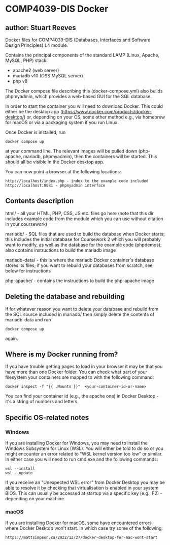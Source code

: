 # COMP4039-DIS Docker

## author: Stuart Reeves

Docker files for COMP4039-DIS (Databases, Interfaces and Software Design Principles) L4 module.

Contains the principal components of the standard LAMP (Linux, Apache, MySQL, PHP) stack:
- apache2 (web server)
- mariadb v10 (OSS MySQL server)
- php v8

The Docker compose file describing this (docker-compose.yml) also builds phpmyadmin, which provides a web-based GUI for the SQL database.

In order to start the container you will need to download Docker. This could either be the desktop app (https://www.docker.com/products/docker-desktop/) or, depending on your OS, some other method e.g., via homebrew for macOS or via a packaging system if you run Linux.

Once Docker is installed, run

	docker compose up

at your command line. The relevant images will be pulled down (php-apache, mariadb, phpmyadmin), then the containers will be started. This should all be visible in the Docker desktop app.

You can now point a browser at the following locations:

	http://localhost/index.php - index to the example code included
	http://localhost:8081 - phpmyadmin interface


## Contents description

html/ - all your HTML, PHP, CSS, JS etc. files go here (note that this dir includes example code from the module which you can use without citation in your coursework)

mariadb/ - SQL files that are used to build the database when Docker starts; this includes the initial database for Coursework 2 which you will probably want to modify, as well as the database for the example code (phpdemos); also contains instructions to build the mariadb image

mariadb-data/ - this is where the mariadb Docker container's database stores its files; if you want to rebuild your databases from scratch, see below for instructions

php-apache/ - contains the instructions to build the php-apache image


## Deleting the database and rebuilding

If for whatever reason you want to delete your database and rebuild from the SQL source included in mariadb/ then simply delete the contents of mariadb-data and run 
	
	docker compose up

again.


## Where is my Docker running from?

If you have trouble getting pages to load in your browser it may be that you have more than one Docker folder. You can check what part of your filesystem your containers are mapped to with the following command:

    docker inspect -f "{{ .Mounts }}"  <your-container-id-or-name>

You can find your container id (e.g., the apache one) in Docker Desktop - it's a string of numbers and letters.


## Specific OS-related notes

### Windows 

If you are installing Docker for Windows, you may need to install the Windows Subsystem for Linux (WSL). You will either be told to do so or you might encounter an error related to "WSL kernel version too low" or similar. In either case you will need to run cmd.exe and the following commands:

	wsl --install
	wsl --update

If you receive an "Unexpected WSL error" from Docker Desktop you may be able to resolve it by checking that virtualisation is enabled in your system BIOS. This can usually be accessed at startup via a specific key (e.g., F2) - depending on your machine.


### macOS

If you are installing Docker for macOS, some have encountered errors where Docker Desktop won't start. In which case try some of the following:

	https://mattsimpson.ca/2022/12/27/docker-desktop-for-mac-wont-start
